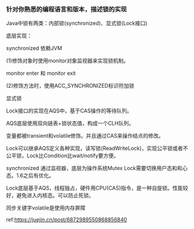 ### 针对你熟悉的编程语言和版本，描述锁的实现

Java中锁有两类：内部锁(synchronized)、显式锁(Lock接口)

底层实现：

synchronized 依赖JVM

(1)修饰对象时使用monitor对象监视器来实现锁机制。

monitor enter 和 monitor exit

(2)修饰方法时，使用ACC_SYNCHRONIZED标识符加锁



显式锁

Lock接口的实现在AQS中，基于CAS操作的等待队列。

AQS底层使用双向链表+锁状态值，构成一个CLH队列。

变量都被transient和volatile修饰。并且通过CAS来操作结点的修改。

Lock可以继承AQS定义各种实现，读写锁(ReadWriteLock)，实现公平锁或者不公平锁，Lock比Condition比wait/notify要方便。



synchronized 通过监视器，底层为操作系统Mutex Lock需要切换用户态和和心态。1.6之后有优化。

Lock底层基于AQS，线程独占，硬件用CPU(CAS)指令，是一种自旋锁。性能较好，避免进入内核态。可以防止死锁。



同步关键字volatile是使用内存屏障



ref:https://juejin.cn/post/6872989550868856840